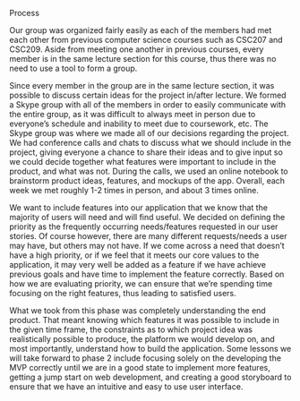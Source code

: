 Process

Our group was organized fairly easily as each of the members had met each other from previous computer science courses such as CSC207 and CSC209. Aside from meeting one another in previous courses, every member is in the same lecture section for this course, thus there was no need to use a tool to form a group.

Since every member in the group are in the same lecture section, it was possible to discuss certain ideas for the project in/after lecture. We formed a Skype group with all of the members in order to easily communicate with the entire group, as it was difficult to always meet in person due to everyone’s schedule and inability to meet due to coursework, etc. The Skype group was where we made all of our decisions regarding the project. We had conference calls and chats to discuss what we should include in the project, giving everyone a chance to share their ideas and to give input so we could decide together what features were important to include in the product, and what was not. During the calls, we used an online notebook to brainstorm product ideas, features, and mockups of the app. Overall, each week we met roughly 1-2 times in person, and about 3 times online.

We want to include features into our application that we know that the majority of users will need and will find useful. We decided on defining the priority as the frequently occurring needs/features requested in our user stories. Of course however, there are many different requests/needs a user may have, but others may not have. If we come across a need that doesn’t have a high priority, or if we feel that it meets our core values to the application, it may very well be added as a feature if we have achieve previous goals and have time to implement the feature correctly. Based on how we are evaluating priority, we can ensure that we’re spending time focusing on the right features, thus leading to satisfied users.

What we took from this phase was completely understanding the end product. That meant knowing which features it was possible to include in the given time frame, the constraints as to which project idea was realistically possible to produce, the platform we would develop on, and most importantly, understand how to build the application. Some lessons we will take forward to phase 2 include focusing solely on the developing the MVP correctly until we are in a good state to implement more features, getting a jump start on web development, and creating a good storyboard to ensure that we have an intuitive and easy to use user interface. 
